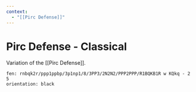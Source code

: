 ```yaml
---
context:
  - "[[Pirc Defense]]"
---
```


# Pirc Defense - Classical

Variation of the [[Pirc Defense]].

```chesser
fen: rnbqk2r/ppp1ppbp/3p1np1/8/3PP3/2N2N2/PPP2PPP/R1BQKB1R w KQkq - 2 5
orientation: black
```
